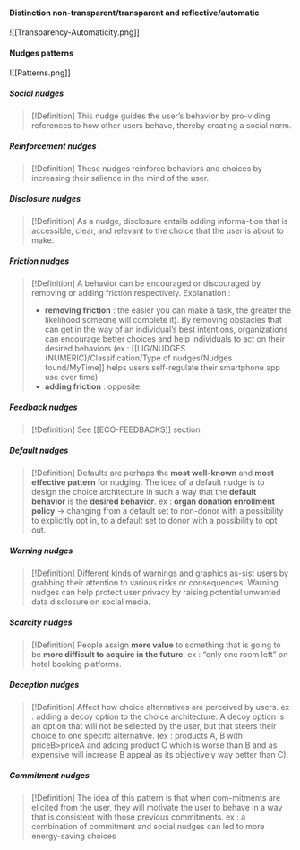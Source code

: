 
#### Distinction non-transparent/transparent and reflective/automatic

![[Transparency-Automaticity.png]]

#### Nudges patterns
![[Patterns.png]]

##### Social nudges
>[!Definition]
>This nudge guides the user’s behavior by pro-viding references to how other users behave, thereby creating a social norm.

##### Reinforcement nudges
>[!Definition]
>These nudges reinforce behaviors and choices by increasing their salience in the mind of the user.

##### Disclosure nudges
>[!Definition]
>As a nudge, disclosure entails adding informa-tion that is accessible, clear, and relevant to the choice that the user is about to make.

##### Friction nudges
>[!Definition]
>A behavior can be encouraged or discouraged by removing or adding friction respectively.
>Explanation : 
>- **removing friction** : the easier you can make a task, the greater the likelihood someone will complete it). By removing obstacles that can get in the way of an individual’s best intentions, organizations can encourage better choices and help individuals to act on their desired behaviors (ex : [[LIG/NUDGES (NUMERIC)/Classification/Type of nudges/Nudges found/MyTime]] helps users self-regulate their smartphone app use over time)
> - **adding friction** : opposite.

##### Feedback nudges
>[!Definition]
>See [[ECO-FEEDBACKS]] section.

##### Default nudges
>[!Definition]
>Defaults are perhaps the **most well-known** and **most effective pattern** for nudging. The idea of a default nudge is to design the choice architecture in such a way that the **default behavior** is the **desired behavior**.
>ex : **organ donation enrollment policy** -> changing from a default set to non-donor with a possibility to explicitly opt in, to a default set to donor with a possibility to opt out.

##### Warning nudges
>[!Definition]
> Different kinds of warnings and graphics as-sist users by grabbing their attention to various risks or consequences. Warning nudges can help protect user privacy by raising potential unwanted data disclosure on social media.

##### Scarcity nudges
>[!Definition]
>People assign **more value** to something that is going to be **more difficult to acquire in the future**.
>ex : “only one room left” on hotel booking platforms.

##### Deception nudges
>[!Definition]
> Affect how choice alternatives are perceived by users.
> ex : adding a decoy option to the choice architecture. A decoy option is an option that will not be selected by the user, but that steers their choice to one specifc alternative. (ex : products A, B with priceB>priceA and adding product C which is worse than B and as expensive will increase B appeal as its objectively way better than C).

##### Commitment nudges
>[!Definition]
>The idea of this pattern is that when com-mitments are elicited from the user, they will motivate the user to behave in a way that is consistent with those previous commitments.
>ex : a combination of commitment and social nudges can led to more energy-saving choices






